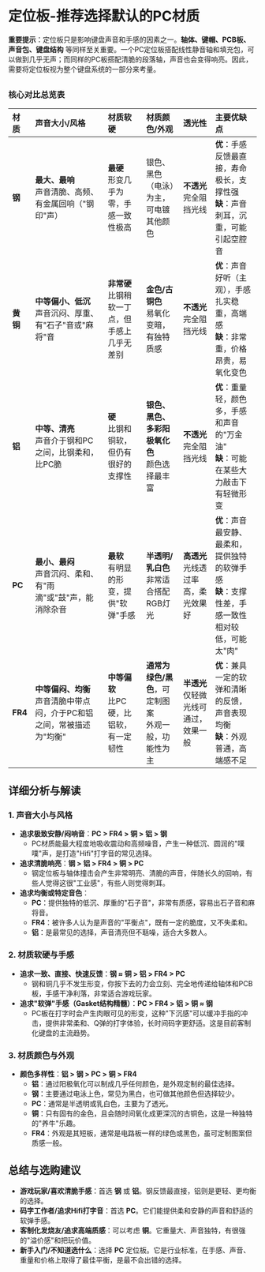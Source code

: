 # 定位板-推荐选择默认的PC材质
 **重要提示**：定位板只是影响键盘声音和手感的因素之一。**轴体、键帽、PCB板、声音包、键盘结构** 等同样至关重要。一个PC定位板搭配线性静音轴和填充包，可以做到几乎无声；而同样的PC板搭配清脆的段落轴，声音也会变得响亮。因此，需要将定位板视为整个键盘系统的一部分来考量。
##
### 核心对比总览表

| 材质 | 声音大小/风格 | 材质软硬 | 材质颜色/外观 | 透光性 | 主要优缺点 |
| :--- | :--- | :--- | :--- | :--- | :--- |
| **钢** | **最大、最响**<br>声音清脆、高频、有金属回响（"钢印"声） | **最硬**<br>形变几乎为零，手感一致性极高 | 银色、黑色（电泳）为主，可电镀其他颜色 | **不透光**<br>完全阻挡光线 | **优**：手感反馈最直接，寿命极长，支撑性强<br>**缺**：声音刺耳，沉重，可能引起空腔音 |
| **黄铜** | **中等偏小、低沉**<br>声音沉闷、厚重、有"石子"音或"麻将"音 | **非常硬**<br>比钢稍软一丁点，但手感上几乎无差别 | **金色/古铜色**<br>易氧化变暗，有独特质感 | **不透光**<br>完全阻挡光线 | **优**：声音好听（主观），手感扎实稳重，高端感<br>**缺**：非常重，价格昂贵，易氧化变色 |
| **铝** | **中等、清亮**<br>声音介于钢和PC之间，比钢柔和，比PC脆 | **硬**<br>比钢和铜软，但仍有很好的支撑性 | **银色、黑色、多彩阳极氧化色**<br>颜色选择最丰富 | **不透光**<br>完全阻挡光线 | **优**：重量轻，颜色多，手感和声音的"万金油"<br>**缺**：可能在某些大力敲击下有轻微形变 |
| **PC** | **最小、最闷**<br>声音沉闷、柔和、有"雨滴"或"鼓"声，能消除杂音 | **最软**<br>有明显的形变，提供"软弹"手感 | **半透明/乳白色**<br>非常适合搭配RGB灯光 | **高透光**<br>光线透过率高，柔光效果好 | **优**：声音最安静、最柔和，提供独特的软弹手感<br>**缺**：支撑性差，手感一致性相对较低，可能太"肉" |
| **FR4** | **中等偏闷、均衡**<br>声音清脆中带点闷，介于PC和铝之间，常被描述为"均衡" | **中等偏软**<br>比PC硬，比铝软，有一定韧性 | **通常为绿色/黑色**，可定制图案<br>外观一般，功能性为主 | **半透光**<br>仅轻微光线可通过，效果一般 | **优**：兼具一定的软弹和清晰的反馈，声音表现均衡<br>**缺**：外观普通，高端感不足 |
## 详细分析与解读

### 1. 声音大小与风格

- **追求极致安静/闷响音**：**PC > FR4 > 铜 > 铝 > 钢**
  - PC材质能最大程度地吸收震动和高频噪音，产生一种低沉、圆润的"噗噗"声，是打造"Hifi"打字音的常见选择。
- **追求清脆响亮**：**钢 > 铝 > FR4 > 铜 > PC**
  - 钢定位板与轴体撞击会产生非常明亮、清脆的声音，伴随长久的回响，有些人觉得这很"工业感"，有些人则觉得刺耳。
- **追求均衡或特定音色**：
  - **PC**：提供独特的低沉、厚重的"石子音"，非常有质感，容易出石子音和麻将音。
  - **FR4**：被许多人认为是声音的"平衡点"，既有一定的脆度，又不失柔和。
  - **铝**：是最常见的选择，声音清亮但不聒噪，适合大多数人。

### 2. 材质软硬与手感

- **追求一致、直接、快速反馈**：**钢 ≈ 铜 > 铝 > FR4 > PC**
  - 钢和铜几乎不发生形变，你按下去的力会立刻、完全地传递给轴体和PCB板，手感干净利落，非常适合游戏玩家。
- **追求"软弹"手感（Gasket结构精髓）**：**PC > FR4 > 铝 > 铜 ≈ 钢**
  - PC板在打字时会产生肉眼可见的形变，这种"下沉感"可以缓冲手指的冲击，提供非常柔和、Q弹的打字体验，长时间码字更舒适。这是目前客制化键盘的主流趋势。

### 3. 材质颜色与外观

- **颜色多样性**：**铝 > 钢 > PC > 铜 > FR4**
  - **铝**：通过阳极氧化可以制成几乎任何颜色，是外观定制的最佳选择。
  - **钢**：主要通过电泳上色，常见为黑白，也可做其他颜色但选择较少。
  - **PC**：通常是半透明或乳白色，主要为了透光。
  - **铜**：只有固有的金色，且会随时间氧化成更深沉的古铜色，这是一种独特的"养牛"乐趣。
  - **FR4**：外观是其短板，通常是电路板一样的绿色或黑色，虽可定制图案但质感一般。

## 总结与选购建议

- **游戏玩家/喜欢清脆手感**：首选 **钢** 或 **铝**。钢反馈最直接，铝则是更轻、更均衡的选择。
- **码字工作者/追求Hifi打字音**：首选 **PC**。它们能提供柔和安静的声音和舒适的软弹手感。
- **客制化发烧友/追求高端质感**：可以考虑 **铜**。它重量大、声音独特，有很强的"溢价感"和把玩价值。
- **新手入门/不知道选什么**：选择 **PC** 定位板。它是行业标准，在手感、声音、重量和价格上取得了最佳平衡，是最不会出错的选择。
